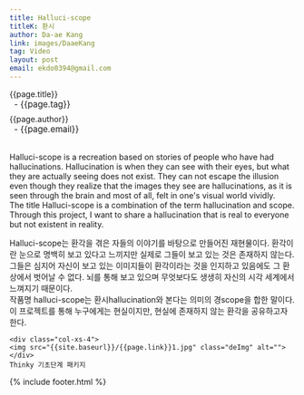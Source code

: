 ```yaml
---
title: Halluci-scope
titleK: 환시
author: Da-ae Kang
link: images/DaaeKang
tag: Video
layout: post
email: ekdo0394@gmail.com
---	
```


<div class="container">

<div class="deDep">
{{page.title}}<br>
<p style="font-size:15px; margin:0px; padding:0px 0px 0px 8px; margin:0px 0px 8px 0px;">- {{page.tag}}</p>
{{page.author}}<br>
<p style="font-size:15px; margin:0px; padding:0px 0px 0px 8px;">- {{page.email}}</p>
</div>

<br>

<div class="det lato">

<!--영문-->

Halluci-scope is a recreation based on stories of people who have had hallucinations. Hallucination is when they can see with their eyes, but what they are actually seeing does not exist. They can not escape the illusion even though they realize that the images they see are hallucinations, as it is seen through the brain and most of all, felt in one's visual world vividly.
<br>
The title Halluci-scope is a combination of the term hallucination and scope. Through this project, I want to share a hallucination that is real to everyone but not existent in reality.  

<!--영문-->

</div>


<div class="noto">
<!--국문-->

Halluci-scope는 환각을 겪은 자들의 이야기를 바탕으로 만들어진 재현물이다. 환각이란 눈으로 명백히 보고 있다고 느끼지만 실제로 그들이 보고 있는 것은 존재하지 않는다. 그들은 심지어 자신이 보고 있는 이미지들이 환각이라는 것을 인지하고 있음에도 그 환상에서 벗어날 수 없다. 뇌를 통해 보고 있으며 무엇보다도 생생히 자신의 시각 세계에서 느껴지기 때문이다.
<br>
작품명 halluci-scope는 환시hallucination와 본다는 의미의 경scope을 합한 말이다. 이 프로젝트를 통해 누구에게는 현실이지만, 현실에 존재하지 않는 환각을 공유하고자 한다.

<!--국문-->

</div>

<div class="row noto">
	
	<div class="col-xs-4">
	<img src="{{site.baseurl}}/{{page.link}}1.jpg" class="deImg" alt=""></div>
	Thinky 기초단계 패키지
</div>

	

</div> 

{% include footer.html %}